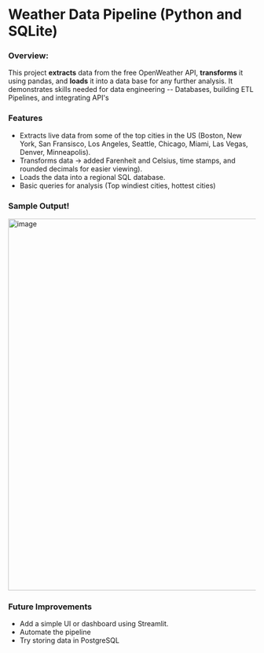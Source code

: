 # Weather Data Pipeline (Python and SQLite)

### Overview:
This project **extracts** data from the free OpenWeather API, **transforms** it using pandas, and **loads** it into a data base for any further analysis.
It demonstrates skills needed for data engineering -- Databases, building ETL Pipelines, and integrating API's


### Features
- Extracts live data from some of the top cities in the US (Boston, New York, San Fransisco, Los Angeles, Seattle, Chicago, Miami, Las Vegas, Denver, Minneapolis).
- Transforms data -> added Farenheit and Celsius, time stamps, and rounded decimals for easier viewing).
- Loads the data into a regional SQL database.
- Basic queries for analysis (Top windiest cities, hottest cities)

### Sample Output!
<img width="1139" height="757" alt="image" src="https://github.com/user-attachments/assets/ff26bba8-55b9-42b4-b790-0d91907373b1" />


### Future Improvements
- Add a simple UI or dashboard using Streamlit.
- Automate the pipeline
- Try storing data in PostgreSQL 